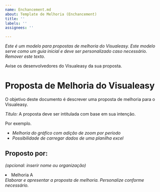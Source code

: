 ```yaml
---
name: Enchancement.md
about: Template de Melhoria (Enchancement)
title: ''
labels: ''
assignees: ''

---
```


*Este é um modelo para propostas de melhoria do Visualeasy. Este modelo serve como um guia inicial e deve ser personalizado caso necessário. Remover este texto.*

Avise os desenvolvedores do Visualeasy da sua proposta.

# Proposta de Melhoria do Visualeasy
O objetivo deste documento é descrever uma proposta de melhoria para o Visualeasy.

*Título:*
A proposta deve ser intitulada com base em sua intenção.

Por exemplo.
- *Melhoria do gráfico com adição de zoom por período*
- *Possibilidade de carregar dados de uma planilha excel*

## Proposto por:
*(opcional: inserir nome ou organização)*

<li>Melhoria A</li>
<i>Elaborar e apresentar a proposta de melhoria. Personalize conforme necessário.</i>
</ol>
